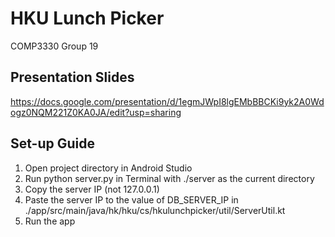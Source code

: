 # HKU Lunch Picker
COMP3330 Group 19

## Presentation Slides
https://docs.google.com/presentation/d/1egmJWpI8lgEMbBBCKi9yk2A0Wdogz0NQM221Z0KA0JA/edit?usp=sharing

## Set-up Guide
1. Open project directory in Android Studio
2. Run python server.py in Terminal with ./server as the current directory
3. Copy the server IP (not 127.0.0.1)
4. Paste the server IP to the value of DB_SERVER_IP in ./app/src/main/java/hk/hku/cs/hkulunchpicker/util/ServerUtil.kt
5. Run the app
